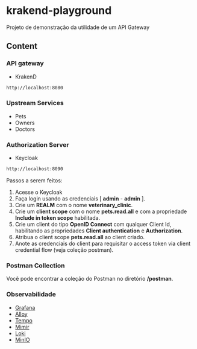 # krakend-playground

Projeto de demonstração da utilidade de um API Gateway

## Content

### API gateway

- KrakenD

```bash
http://localhost:8080
```

### Upstream Services

- Pets
- Owners
- Doctors

### Authorization Server

- Keycloak
```bash
http://localhost:8090
```

Passos a serem feitos:

1. Acesse o Keycloak
2. Faça login usando as credenciais [ **admin** - **admin** ].
3. Crie um **REALM** com o nome **veterinary_clinic**.
4. Crie um **client scope** com o nome **pets.read.all** e com a propriedade **Include in token scope** habilitada.
5. Crie um client do tipo **OpenID Connect** com qualquer Client Id, habilitando as propriedades **Client authentication** e **Authorization**.
6. Atribua o client scope **pets.read.all** ao client criado.
7. Anote as credenciais do client para requisitar o access token via client credential flow (veja coleção postman).

### Postman Collection
Você pode encontrar a coleção do Postman no diretório **/postman**.

### Observabilidade

- [Grafana](./apps/grafana/README.md)
- [Alloy](./apps/alloy/README.md)
- [Tempo](./apps/tempo/README.md)
- [Mimir](./apps/mimir/README.md)
- [Loki](./apps/loki/README.md)
- [MinIO](./apps/minio/README.md)
